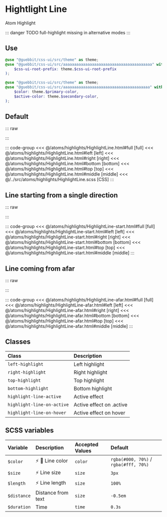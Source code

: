 # Hightlight Line
<Badge type="tip">Atom</Badge> <Badge type="info">Highlight</Badge>

::: danger TODO
full-highlight missing in alternative modes
:::

## Use

```scss
@use "@guebbit/css-ui/src/theme" as theme;
@use "@guebbit/css-ui/src/aaaaaaaaaaaaaaaaaaaaaaaaaaaaaaaaaaaaaaaa" with (
    $css-ui-root-prefix: theme.$css-ui-root-prefix
);
```

```scss
@use "@guebbit/css-ui/src/theme" as theme;
@use "@guebbit/css-ui/src/aaaaaaaaaaaaaaaaaaaaaaaaaaaaaaaaaaaaaaa" with (
    $color: theme.$primary-color,
    $active-color: theme.$secondary-color,
);
```

## Default

::: raw
<div class="dev-section">
    <!--@include: ../../atoms/highlights/HighlightLine.html -->
</div>
:::


::: code-group
<<< @/atoms/highlights/HighlightLine.html#full [full]
<<< @/atoms/highlights/HighlightLine.html#left [left]
<<< @/atoms/highlights/HighlightLine.html#right [right]
<<< @/atoms/highlights/HighlightLine.html#bottom [bottom]
<<< @/atoms/highlights/HighlightLine.html#top [top]
<<< @/atoms/highlights/HighlightLine.html#middle [middle]
<<< @/../src/atoms/highlights/HighlightLine.scss [CSS]
:::

## Line starting from a single direction

::: raw
<div class="dev-section">
    <!--@include: ../../atoms/highlights/HighlightLine-start.html -->
</div>
:::

::: code-group
<<< @/atoms/highlights/HighlightLine-start.html#full [full]
<<< @/atoms/highlights/HighlightLine-start.html#left [left]
<<< @/atoms/highlights/HighlightLine-start.html#right [right]
<<< @/atoms/highlights/HighlightLine-start.html#bottom [bottom]
<<< @/atoms/highlights/HighlightLine-start.html#top [top]
<<< @/atoms/highlights/HighlightLine-start.html#middle [middle]
:::

## Line coming from afar

::: raw
<div class="dev-section">
    <!--@include: ../../atoms/highlights/HighlightLine-afar.html -->
</div>
:::

::: code-group
<<< @/atoms/highlights/HighlightLine-afar.html#full [full]
<<< @/atoms/highlights/HighlightLine-afar.html#left [left]
<<< @/atoms/highlights/HighlightLine-afar.html#right [right]
<<< @/atoms/highlights/HighlightLine-afar.html#bottom [bottom]
<<< @/atoms/highlights/HighlightLine-afar.html#top [top]
<<< @/atoms/highlights/HighlightLine-afar.html#middle [middle]
:::


## Classes

| Class                      | Description              |
|:---------------------------|:-------------------------|
| `left-highlight`           | Left highlight           |
| `right-highlight`          | Right highlight          |
| `top-highlight`            | Top highlight            |
| `bottom-highlight`         | Bottom highlight         |
| `highlight-line-active`    | Active effect            |
| `highlight-line-on-active` | Active effect on .active |
| `highlight-line-on-hover`  | Active effect on hover   |

## SCSS variables

| Variable         | Description                                     | Accepted Values | Default                               |
|:-----------------|:------------------------------------------------|:----------------|:--------------------------------------|
| `$color`         | :zap: :first_quarter_moon_with_face: Line color | `color`         | `rgba(#000, 70%)` / `rgba(#fff, 70%)` |
| `$size`          | :zap: Line size                                 | `size`          | `3px`                                 |
| `$length`        | :zap: Line length                               | `size`          | `100%`                                |
| `$distance`      | Distance from text                              | `size`          | `-0.5em`                              |
| `$duration`      | Time                                            | `time`          | `0.3s`                                |

<style lang="scss">
@use "../docs/theme" as theme;
@use "../src/atoms/highlights/HighlightLine" with (
    $color: theme.$primary-color,
    $active-color: theme.$secondary-color,
);
</style>
